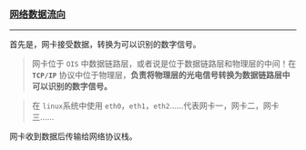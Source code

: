 ###  [网络数据流向](#)

----

首先是，网卡接受数据，转换为可以识别的数字信号。

> 网卡位于 `OIS` 中数据链路层，或者说是位于数据链路层和物理层的中间！在 **`TCP/IP`** 协议中位于物理层，**负责将物理层的光电信号转换为数据链路层中可以识别的数字信号。**

>  在 `linux`系统中使用 `eth0`，`eth1`，`eth2`……代表网卡一，网卡二，网卡三……

网卡收到数据后传输给网络协议栈。